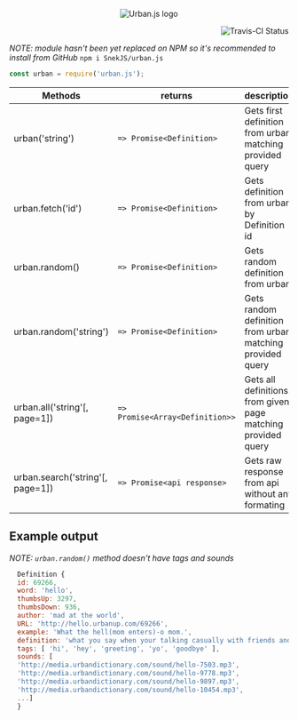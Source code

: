 <p align="center">
  <img href="https://github.com/SnekJS/urban.js" src="https://github.com/SnekJS/urban.js/blob/master/assets/Urban.js.png?raw=true" alt="Urban.js logo"/>
</p>

<p align="right">
  <img href="https://travis-ci.org/SnekJS/urban.js" src="https://travis-ci.org/SnekJS/urban.js.svg?branch=master" alt="Travis-CI Status"/>
</p>

*NOTE: module hasn't been yet replaced on NPM so it's recommended to install from GitHub*
`npm i SnekJS/urban.js`

```js
const urban = require('urban.js');
```

| Methods                |           returns               |                         description                       |
|------------------------|---------------------------------|-----------------------------------------------------------|
| urban('string')        | `=> Promise<Definition>`        | Gets first definition from urban matching provided query  |
| urban.fetch('id') | `=> Promise<Definition>`        | Gets definition from urban by Definition id |
| urban.random()         | `=> Promise<Definition>`        | Gets random definition from urban                         |
| urban.random('string') | `=> Promise<Definition>`        | Gets random definition from urban matching provided query |
| urban.all('string'[, page=1])    | `=> Promise<Array<Definition>>` | Gets all definitions from given page matching provided query  |
| urban.search('string'[, page=1]) | `=> Promise<api response>` | Gets raw response from api without any formating       |

## Example output
*NOTE: `urban.random()` method doesn't have tags and sounds*

```js
  Definition {
  id: 69266,
  word: 'hello',
  thumbsUp: 3297,
  thumbsDown: 936,
  author: 'mad at the world',
  URL: 'http://hello.urbanup.com/69266',
  example: 'What the hell(mom enters)-o mom.',
  definition: 'what you say when your talking casually with friends and your mom walks in the room',
  tags: [ 'hi', 'hey', 'greeting', 'yo', 'goodbye' ],
  sounds: [
  'http://media.urbandictionary.com/sound/hello-7503.mp3',
  'http://media.urbandictionary.com/sound/hello-9778.mp3',
  'http://media.urbandictionary.com/sound/hello-9897.mp3',
  'http://media.urbandictionary.com/sound/hello-10454.mp3',
  ...]
  }
```
